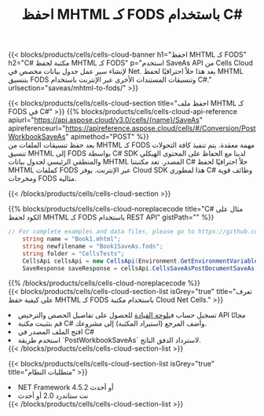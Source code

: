 ﻿---
title:  احفظ MHTML كـ FODS باستخدام C#
description:  استخدام Aspose.Cells Cloud SDK لـ C# لحفظ ملف تنسيق MHTML كملف تنسيق FODS.
kwords: Excel, Save MHTML as FODS, REST, C#
howto: How to save MHTML as FODS using Aspose.Cells Cloud C# library.
---
{{< blocks/products/cells/cells-cloud-banner h1="احفظ MHTML كـ FODS" h2="C# مكتبة لحفظ MHTML كـ FODS" p="استخدم SaveAs API من Cells Cloud لإنشاء سير عمل جدول بيانات مخصص في Net. يعد هذا حلاً احترافيًا لحفظ MHTML بتنسيق FODS وتنسيقات المستندات الأخرى عبر الإنترنت باستخدام C#." urlsection="saveas/mhtml-to-fods/" >}}

{{< blocks/products/cells/cells-cloud-section title="احفظ ملف MHTML كـ FODS في C#" >}}
{{% blocks/products/cells/cells-cloud-api-reference apiurl="https://api.aspose.cloud/v3.0/cells/{name}/SaveAs" apireferenceurl="https://apireference.aspose.cloud/cells/#/Conversion/PostWorkbookSaveAs" apimethod="POST" %}}
<br/>
يعد حفظ تنسيقات الملفات من MHTML كـ FODS مهمة معقدة. يتم تنفيذ كافة التحولات تنسيق MHTML إلى FODS بواسطة C# SDK لدينا مع الحفاظ على المحتوى الهيكلي والمنطقي الرئيسي لجدول بيانات MHTML المصدر. تعد مكتبتنا C# حلاً احترافيًا لحفظ MHTML كملفات FODS عبر الإنترنت. يوفر Cloud SDK هذا لمطوري C# وظائف قوية ومخرجات FODS مثالية.

{{< /blocks/products/cells/cells-cloud-section >}}

{{% blocks/products/cells/cells-cloud-noreplacecode title="C# مثال على الكود لحفظ MHTML كـ FODS باستخدام REST API" gistPath="" %}}
  
```cs
// For complete examples and data files, please go to https://github.com/aspose-cells-cloud/aspose-cells-cloud-dotnet/
    string name = "Book1.mhtml";
    string newfilename = "Book1SaveAs.fods";
    string folder = "CellsTests";
    CellsApi cellsApi = new CellsApi(Environment.GetEnvironmentVariable("ProductClientId"), Environment.GetEnvironmentVariable("ProductClientSecret"));
    SaveResponse saveResponse = cellsApi.CellsSaveAsPostDocumentSaveAs(name, null, newfilename, null,null,folder);
```
  
{{% /blocks/products/cells/cells-cloud-noreplacecode %}}
<br/>
{{< blocks/products/cells/cells-cloud-section-list isGrey="true" title="تعرف على كيفية حفظ MHTML كـ FODS باستخدام مكتبة Cloud Net Cells." >}}
<li> تسجيل حساب في<a href="https://dashboard.aspose.cloud/">لوحة القيادة</a> للحصول على تفاصيل الحصص والترخيص API مجانًا</li>
<li>قم بتثبيت مكتبة C# وأضف المرجع (استيراد المكتبة) إلى مشروعك.</li>
<li>افتح الملف المصدر في C#</li>
<li>استخدم طريقة `PostWorkbookSaveAs` لاسترداد الدفق الناتج.</li>
{{< /blocks/products/cells/cells-cloud-section-list >}}

{{< blocks/products/cells/cells-cloud-section-list isGrey="true" title="متطلبات النظام" >}}
<li>NET Framework 4.5.2 أو أحدث</li>
<li>نت ستاندرد 2.0 أو أحدث</li>
{{< /blocks/products/cells/cells-cloud-section-list >}}
